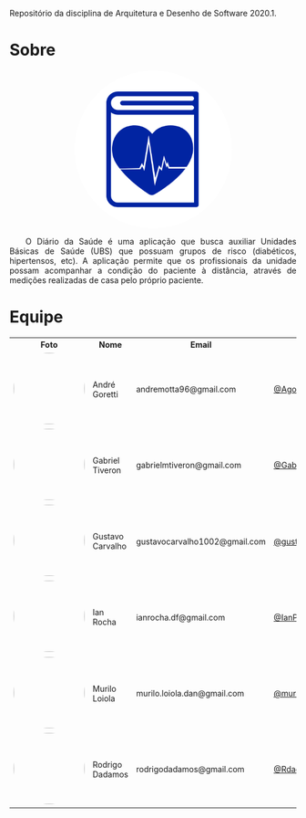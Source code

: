   Repositório da disciplina de Arquitetura e Desenho de Software 2020.1.

# Sobre

<img src="./img/logo.png" alt="Logo" style="margin: 0 auto; display:block; border-radius: 50%">

<p align="justify">&emsp;&emsp;O Diário da Saúde é uma aplicação que busca auxiliar Unidades Básicas de Saúde (UBS) que possuam grupos de risco (diabéticos, hipertensos, etc). A aplicação permite que os profissionais da unidade possam acompanhar a condição do paciente à distância, através de medições realizadas de casa pelo próprio paciente.</p>

# Equipe

<div class="table_middle_align">
  <table>
    <tr>
     <th style="text-align: center">Foto</th>
     <th style="text-align: center">Nome</th>
     <th style="text-align: center">Email</th>
     <th style="text-align: center">GitHub</th>
    </tr>
    <tr>
     <td><img width="125" height="125" style="border-radius: 50%" src="https://avatars2.githubusercontent.com/u/40605515?s=460&v=4"></td>
     <td style="vertical-align: middle"> André Goretti</td>
     <td style="vertical-align: middle">andremotta96@gmail.com</td>
     <td style="vertical-align: middle"><a href="https://github.com/Agoretti">@Agoretti</a></td>
    </tr> 
    <tr>
     <td><img width="125" height="125" style="border-radius: 50%" src="https://avatars3.githubusercontent.com/u/38288533?s=400&u=e35ada40392695b7a1fa060fc187d97245ad394e&v=4"></td>
     <td style="vertical-align: middle"> Gabriel Tiveron</td>
     <td style="vertical-align: middle">gabrielmtiveron@gmail.com</td>
     <td style="vertical-align: middle"><a href="https://github.com/GabrielTiveron">@GabrielTiveron</a></td>
    </tr>
    <tr>
     <td><img width="125" height="125" style="border-radius: 50%" src="https://avatars1.githubusercontent.com/u/23438547?s=400&u=cc927734d57a99e6e1a4c72cfe371617ef52ffc0&v=4"></td>
     <td style="vertical-align: middle"> Gustavo Carvalho</td>
     <td style="vertical-align: middle">gustavocarvalho1002@gmail.com</td>
     <td style="vertical-align: middle"><a href="https://github.com/gustavocarvalho1002">@gustavocarvalho1002</a></td>
    </tr>
    <tr>
     <td><img width="125" height="125" style="border-radius: 50%" src="https://avatars2.githubusercontent.com/u/42422835?s=460&v=4"></td>
     <td style="vertical-align: middle"> Ian Rocha</td>
     <td style="vertical-align: middle">ianrocha.df@gmail.com</td>
     <td style="vertical-align: middle"><a href="https://github.com/IanPSRocha">@IanPSRocha</a></td>
    </tr>
    <tr>
     <td><img width="125" height="125" style="border-radius: 50%" src="https://avatars2.githubusercontent.com/u/48605413?s=460&v=4"></td>
     <td style="vertical-align: middle"> Murilo Loiola</td>
     <td style="vertical-align: middle">murilo.loiola.dan@gmail.com</td>
     <td style="vertical-align: middle"><a href="https://github.com/murilo-dan">@murilo-dan</a></td>
    </tr>
    <tr>
     <td><img width="125" height="125" style="border-radius: 50%" src="https://avatars0.githubusercontent.com/u/17864231?s=460&v=4"></td>
     <td style="vertical-align: middle">  Rodrigo Dadamos</td>
     <td style="vertical-align: middle">rodrigodadamos@gmail.com</td>
     <td style="vertical-align: middle"><a href="https://github.com/Rdadamos">@Rdadamos</a></td>
    </tr>    
</div>
